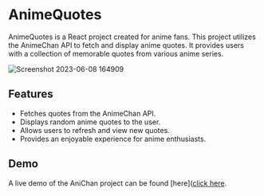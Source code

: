

# AnimeQuotes

AnimeQuotes is a React project created for anime fans. This project utilizes the AnimeChan API to fetch and display anime quotes. It provides users with a collection of memorable quotes from various anime series.

![Screenshot 2023-06-08 164909](https://github.com/Jashank2003/animequotes/assets/91665950/fb960b64-28fa-4fce-acdf-e8173aa1332c)



## Features

- Fetches quotes from the AnimeChan API.
- Displays random anime quotes to the user.
- Allows users to refresh and view new quotes.
- Provides an enjoyable experience for anime enthusiasts.

## Demo

A live demo of the AniChan project can be found [here]([click here](https://animequotes-e8ifm3s7u-jashank2003.vercel.app/).

